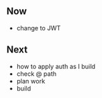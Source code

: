 ## Now 
- change to JWT

## Next
- how to apply auth as I build 
- check @ path 
- plan work
- build 